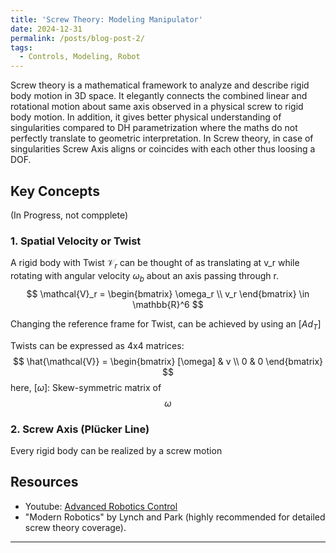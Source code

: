 ```yaml
---
title: 'Screw Theory: Modeling Manipulator'
date: 2024-12-31
permalink: /posts/blog-post-2/
tags:
  - Controls, Modeling, Robot
---
```

Screw theory is a mathematical framework to analyze and describe rigid body motion in 3D space. It elegantly connects the combined linear and rotational motion about same axis observed in a physical screw to rigid body motion. In addition, it gives better physical understanding of singularities compared to DH parametrization where the maths do not perfectly translate to geometric interpretation. In Screw theory, in case of singularities Screw Axis aligns or coincides with each other thus loosing a DOF. 

## Key Concepts 
(In Progress, not compplete)
### 1. **Spatial Velocity or Twist**
A rigid body with Twist $\mathcal{V}_r$ can be thought of as translating at v_r while rotating with angular velocity $\omega_b$ about an axis passing through r.
  $$
  \mathcal{V}_r = \begin{bmatrix} \omega_r \\ v_r \end{bmatrix} \in \mathbb{R}^6
  $$

Changing the reference frame for Twist, can be achieved by using an $[Ad_T]$

Twists can be expressed as 4x4 matrices:
$$
\hat{\mathcal{V}} = \begin{bmatrix}
  [\omega] & v \\
  0 & 0
\end{bmatrix}
$$
here, $[\omega]$: Skew-symmetric  matrix of $$\omega$$

### 2. **Screw Axis (Plücker Line)**
Every rigid body can be realized by a screw motion

## Resources
- Youtube: [Advanced Robotics Control](https://youtu.be/-4pH6BZZKcQ?si=xAhERAdXGIvjHLOL)
- "Modern Robotics" by Lynch and Park (highly recommended for detailed screw theory coverage).

---
